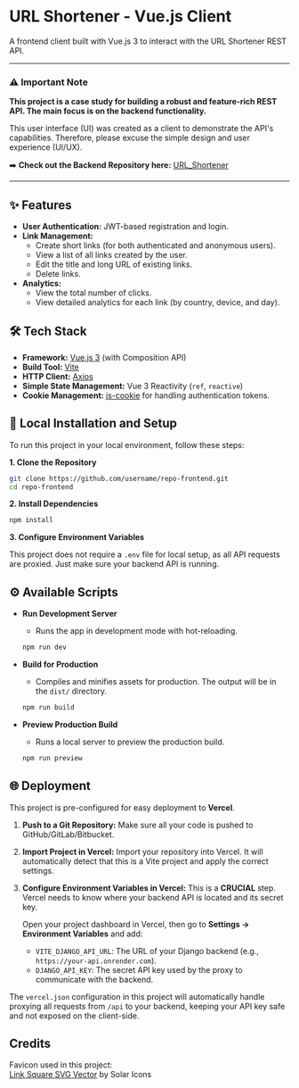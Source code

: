 # URL Shortener - Vue.js Client

A frontend client built with Vue.js 3 to interact with the URL Shortener REST API.

---

### ⚠️ Important Note

**This project is a case study for building a robust and feature-rich REST API. The main focus is on the backend functionality.**

This user interface (UI) was created as a client to demonstrate the API's capabilities. Therefore, please excuse the simple design and user experience (UI/UX).

➡️ **Check out the Backend Repository here:** [URL_Shortener](https://github.com/ruldak/django_url_shortener_api)

---

## ✨ Features

- **User Authentication:** JWT-based registration and login.
- **Link Management:**
  - Create short links (for both authenticated and anonymous users).
  - View a list of all links created by the user.
  - Edit the title and long URL of existing links.
  - Delete links.
- **Analytics:**
  - View the total number of clicks.
  - View detailed analytics for each link (by country, device, and day).

## 🛠️ Tech Stack

- **Framework:** [Vue.js 3](https://vuejs.org/) (with Composition API)
- **Build Tool:** [Vite](https://vitejs.dev/)
- **HTTP Client:** [Axios](https://axios-http.com/)
- **Simple State Management:** Vue 3 Reactivity (`ref`, `reactive`)
- **Cookie Management:** [js-cookie](https://github.com/js-cookie/js-cookie) for handling authentication tokens.

## 🚀 Local Installation and Setup

To run this project in your local environment, follow these steps:

**1. Clone the Repository**
```bash
git clone https://github.com/username/repo-frontend.git
cd repo-frontend
```

**2. Install Dependencies**
```bash
npm install
```

**3. Configure Environment Variables**

This project does not require a `.env` file for local setup, as all API requests are proxied. Just make sure your backend API is running.

## ⚙️ Available Scripts

- **Run Development Server**
  - Runs the app in development mode with hot-reloading.
  ```bash
  npm run dev
  ```

- **Build for Production**
  - Compiles and minifies assets for production. The output will be in the `dist/` directory.
  ```bash
  npm run build
  ```

- **Preview Production Build**
  - Runs a local server to preview the production build.
  ```bash
  npm run preview
  ```

## 🌐 Deployment

This project is pre-configured for easy deployment to **Vercel**.

1.  **Push to a Git Repository:** Make sure all your code is pushed to GitHub/GitLab/Bitbucket.

2.  **Import Project in Vercel:** Import your repository into Vercel. It will automatically detect that this is a Vite project and apply the correct settings.

3.  **Configure Environment Variables in Vercel:**
    This is a **CRUCIAL** step. Vercel needs to know where your backend API is located and its secret key.

    Open your project dashboard in Vercel, then go to **Settings → Environment Variables** and add:
    - `VITE_DJANGO_API_URL`: The URL of your Django backend (e.g., `https://your-api.onrender.com`).
    - `DJANGO_API_KEY`: The secret API key used by the proxy to communicate with the backend.

The `vercel.json` configuration in this project will automatically handle proxying all requests from `/api` to your backend, keeping your API key safe and not exposed on the client-side.

## Credits

Favicon used in this project:  
[Link Square SVG Vector](https://www.svgrepo.com/svg/525987/link-square) by Solar Icons
